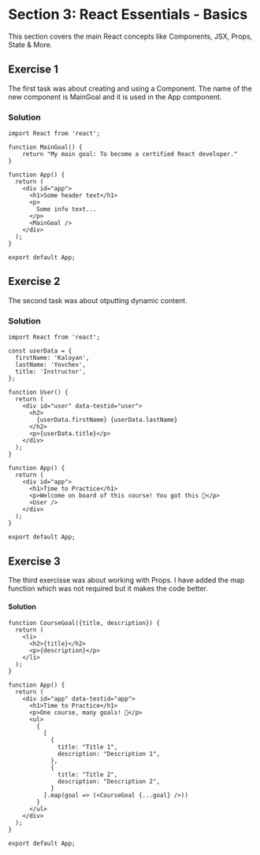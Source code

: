 # Section 3: React Essentials - Basics

This section covers the main React concepts like Components, JSX, Props, State & More.

## Exercise 1

The first task was about creating and using a Component. The name of the new component is MainGoal and it is used in the App component.

### Solution

```
import React from 'react';

function MainGoal() {
    return "My main goal: To become a certified React developer."
}

function App() {
  return (
    <div id="app">
      <h1>Some header text</h1>
      <p>
        Some info text...
      </p>
      <MainGoal />
    </div>
  );
}

export default App;
```

## Exercise 2

The second task was about otputting dynamic content.

### Solution

```
import React from 'react';

const userData = {
  firstName: 'Kaloyan',
  lastName: 'Yovchev',
  title: 'Instructor',
};

function User() {
  return (
    <div id="user" data-testid="user">
      <h2>
        {userData.firstName} {userData.lastName}
      </h2>
      <p>{userData.title}</p>
    </div>
  );
}

function App() {
  return (
    <div id="app">
      <h1>Time to Practice</h1>
      <p>Welcome on board of this course! You got this 💪</p>
      <User />
    </div>
  );
}

export default App;
```

## Exercise 3

The third exercisse was about working with Props. I have added the map function which was not required but it makes the code better.

#### Solution
```
function CourseGoal({title, description}) {
  return (
    <li>
      <h2>{title}</h2>
      <p>{description}</p>
    </li>
  );
}

function App() {
  return (
    <div id="app" data-testid="app">
      <h1>Time to Practice</h1>
      <p>One course, many goals! 🎯</p>
      <ul>
        {
          [
            {
              title: "Title 1",
              description: "Description 1",
            },
            {
              title: "Title 2",
              description: "Description 2",
            }
          ].map(goal => (<CourseGoal {...goal} />))
        }
      </ul>
    </div>
  );
}

export default App;
```